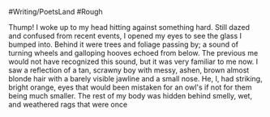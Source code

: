 #Writing/PoetsLand #Rough 

Thump! I woke up to my head hitting against something hard. Still dazed and confused from recent events, I opened my eyes to see the glass I bumped into. Behind it were trees and foliage passing by; a sound of turning wheels and galloping hooves echoed from below. The previous me would not have recognized this sound, but it was very familiar to me now. I saw a reflection of a tan, scrawny boy with messy, ashen, brown almost blonde hair with a barely visible jawline and a small nose. He, I, had striking, bright orange, eyes that would been mistaken for an owl's if not for them being much smaller. The rest of my body was hidden behind smelly, wet, and weathered rags that were once 